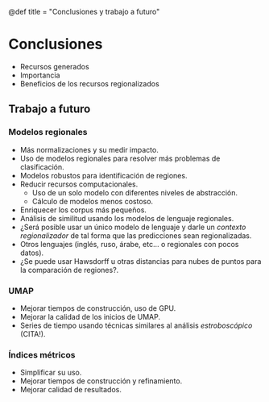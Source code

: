 @def title = "Conclusiones y trabajo a futuro"

# Conclusiones

- Recursos generados
- Importancia
- Beneficios de los recursos regionalizados

## Trabajo a futuro

### Modelos regionales
- Más normalizaciones y su medir impacto.
- Uso de modelos regionales para resolver más problemas de clasificación.
- Modelos robustos para identificación de regiones.
- Reducir recursos computacionales.
   - Uso de un solo modelo con diferentes niveles de abstracción.
   - Cálculo de modelos menos costoso.
- Enriquecer los corpus más pequeños.
- Análisis de similitud usando los modelos de lenguaje regionales.
- ¿Será posible usar un único modelo de lenguaje y darle un _contexto regionalizador_ de tal forma que las predicciones sean regionalizadas.
- Otros lenguajes (inglés, ruso, árabe, etc... o regionales con pocos datos).
- ¿Se puede usar Hawsdorff u otras distancias para nubes de puntos para la comparación de regiones?.

### UMAP
- Mejorar tiempos de construcción, uso de GPU.
- Mejorar la calidad de los inicios de UMAP.
- Series de tiempo usando técnicas similares al análisis _estroboscópico_ (CITA!).

### Índices métricos
- Simplificar su uso.
- Mejorar tiempos de construcción y refinamiento.
- Mejorar calidad de resultados.

